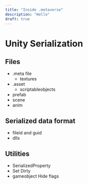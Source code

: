 ```yaml
---
title: "Inside .metaverse"
description: "Hello"
draft: true
---
```



# Unity Serialization 

## Files

- .meta file
  - textures
- .asset
  - scriptableobjects
- prefab
- scene
- anim

## Serialized data format

- fileid and guid
- dlls

## Utilities

- SerializedProperty
- Set Dirty
- gameobject Hide flags

